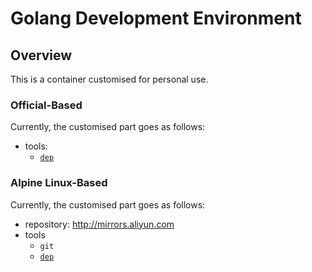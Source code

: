 # Golang Development Environment  

## Overview  
This is a container customised for personal use. 

### Official-Based  
Currently, the customised part goes as follows:  
+ tools:  
  - [`dep`](https://github.com/golang/dep)

### Alpine Linux-Based  
Currently, the customised part goes as follows:  
+ repository: http://mirrors.aliyun.com
+ tools   
  - `git`  
  - [`dep`](https://github.com/golang/dep)